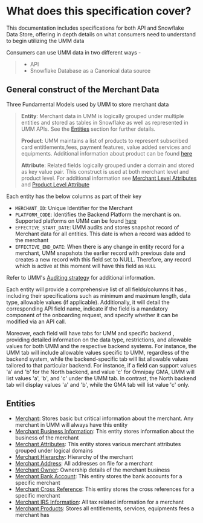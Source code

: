 # What does this specification cover?

This documentation includes specifications for both  API and Snowflake Data Store, offering in depth details on what consumers need to understand to begin utilizing the UMM data

Consumers can use UMM data in two different ways -

>* API
>* Snowflake Database as a Canonical data source

## General construct of the Merchant Data

Three Fundamental Models used by UMM to store merchant data

> **Entity**: Merchant data in UMM is logically grouped under multiple entities and stored as tables in Snowflake as well as represented in UMM APIs. See the [Entities](#entities) section for further details.
>
> **Product**: UMM maintains a list of products to represent subscribed card entitlements,fees, payment features, value added services and equipments. Additional information about product can be found [here](?path=docs/specification/merchant/products.md)
>
> **Attribute**: Related fields logically grouped under a domain and stored as key value pair. This construct is used at both merchant level and product level. For additional information see [Merchant Level Attributes](?path=docs/specification/merchant/merchantAttributes.md) and [Product Level Attribute](?path=path=docs/specification/merchant/products.md)

Each entity has the below columns as part of their key

* `MERCHANT_ID`: Unique Identifier for the Merchant
* `PLATFORM_CODE`: Identifies the Backend Platform the merchant is on. Supported platforms on UMM can be found [here](?path=docs/specification/supportedPlatforms.md)
* `EFFECTIVE_START_DATE`: UMM audits and stores snapshot record of Merchant data for all entities. This date is when a record was added to the merchant
* `EFFECTIVE_END_DATE`: When there is any change in entity record for a merchant, UMM snapshots the earlier record with previous date and creates a new record with this field set to NULL. Therefore, any record which is active at this moment will have this field as `NULL`

Refer to UMM's [Auditing strategy](?path=docs/specification/merchant/audit/merchantAuditing.md) for additional information.

Each entity will provide a comprehensive list of all fields/columns it has , including their specifications such as minimum and maximum length, data type, allowable values (if applicable). Additionally, it will detail the corresponding API field name, indicate if the field is a mandatory component of the onboarding request, and specify whether it can be modified via an API call.

Moreover, each field will have tabs for UMM and specific backend , providing detailed information on the data type, restrictions, and allowable values for both UMM and the respective backend systems. For instance, the UMM tab will include allowable values specific to UMM, regardless of the backend system, while the backend-specific tab will list allowable values tailored to that particular backend. For instance, if a field can support values 'a' and 'b' for the North backend, and value 'c' for Omnipay GMA, UMM will list values 'a', 'b', and 'c' under the UMM tab. In contrast, the North backend tab will display values 'a' and 'b', while the GMA tab will list value 'c' only.

## Entities

* [Merchant](?path=docs/specification/merchant/merchant.md): Stores basic but critical information about the merchant. Any merchant in UMM will always have this entity
* [Merchant Business Information](?docs/specification/merchant/MerchantBusinessInformation.md): This entity stores information about the business of the merchant
* [Merchant Attributes](?path=docs/specification/merchant/merchantAttributes.md): This entity stores various merchant attributes grouped under logical domains
* [Merchant Hierarchy](?path=docs/specification/merchant/MerchantHierarchy.md): Hierarchy of the merchant
* [Merchant Address](?path=docs/specification/merchant/MerchantAddress.md): All addresses on file for a merchant
* [Merchant Owner](?path=docs/specification/merchant/MerchantOwner.md): Ownership details of the merchant business
* [Merchant Bank Account](?path=docs/specification/merchant/MerchantBankAccount.md): This entiry stores the bank accounts for a specific merchant
* [Merchant Cross Reference](?path=docs/specification/merchant/Merchant_Xref.md): This entiry stores the cross references for a specific merchant
* [Merchant IRS Information](?path=docs/specification/merchant/Tax_Adtnl_Data_US.md): All tax related information for a merchant
* [Merchant Products](?path=docs/specification/merchant/merchantProduct.md): Stores all entitlements, services, equipments fees a merchant has 
<!-- and further segregated into following logical groups
 * [Entitlements](?path=docs/specification/products_entitlements.md): Contains all acquiring entitlements e.g. MasterCard, VISA etc. [🔗](?path=docs/specification/merchant/prodAttributes_Entitlements.md)
  * [Equipment](?path=docs/specification/products_equipments.md): Contains all acquiring entitlements e.g. MasterCard, VISA etc. [🔗](?path=docs/specification/merchant/productAttributes_equipment.md)
  * [Fees](?path=docs/specification/products_fees.md): All fees for a merchant [🔗](?path=docs/specification/merchant/productAttributes_fees.md)
  * [Value Added Services](?path=docs/specification/products_vas.md): Example of Value Added services would be TransArmor, Auth Optimization etc. [🔗](?path=docs/specification/merchant/productAttributes_VAS.md)  -->
